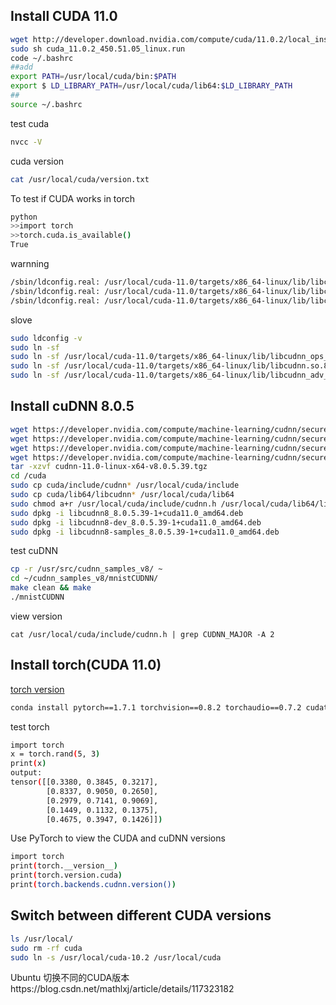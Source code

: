 ## Install CUDA 11.0
```bash
wget http://developer.download.nvidia.com/compute/cuda/11.0.2/local_installers/cuda_11.0.2_450.51.05_linux.run
sudo sh cuda_11.0.2_450.51.05_linux.run
code ~/.bashrc
##add
export PATH=/usr/local/cuda/bin:$PATH
export $ LD_LIBRARY_PATH=/usr/local/cuda/lib64:$LD_LIBRARY_PATH
##
source ~/.bashrc
```
test cuda
```bash
nvcc -V
```

cuda version
```bash
cat /usr/local/cuda/version.txt
```

To test if CUDA works in torch
```bash
python
>>import torch  
>>torch.cuda.is_available() 
True
```
warnning
```bash
/sbin/ldconfig.real: /usr/local/cuda-11.0/targets/x86_64-linux/lib/libcudnn_ops_train.so.8 is not a symbolic link
/sbin/ldconfig.real: /usr/local/cuda-11.0/targets/x86_64-linux/lib/libcudnn.so.8 is not a symbolic link
/sbin/ldconfig.real: /usr/local/cuda-11.0/targets/x86_64-linux/lib/libcudnn_adv_train.so.8 is not a symbolic link
```
slove
```bash
sudo ldconfig -v
sudo ln -sf 
sudo ln -sf /usr/local/cuda-11.0/targets/x86_64-linux/lib/libcudnn_ops_train.so.8.0.5 /usr/local/cuda-11.0/targets/x86_64-linux/lib/libcudnn_ops_train.so.8
sudo ln -sf /usr/local/cuda-11.0/targets/x86_64-linux/lib/libcudnn.so.8.0.5 /usr/local/cuda-11.0/targets/x86_64-linux/lib/libcudnn.so.8
sudo ln -sf /usr/local/cuda-11.0/targets/x86_64-linux/lib/libcudnn_adv_train.so.8.0.5 /usr/local/cuda-11.0/targets/x86_64-linux/lib/libcudnn_adv_train.so.8
```
## Install cuDNN 8.0.5
```bash
wget https://developer.nvidia.com/compute/machine-learning/cudnn/secure/8.0.5/11.0_20201106/cudnn-11.0-linux-x64-v8.0.5.39.tgz
wget https://developer.nvidia.com/compute/machine-learning/cudnn/secure/8.0.5/11.0_20201106/Ubuntu18_04-x64/libcudnn8_8.0.5.39-1+cuda11.0_amd64.deb
wget https://developer.nvidia.com/compute/machine-learning/cudnn/secure/8.0.5/11.0_20201106/Ubuntu18_04-x64/libcudnn8-dev_8.0.5.39-1+cuda11.0_amd64.deb
wget https://developer.nvidia.com/compute/machine-learning/cudnn/secure/8.0.5/11.0_20201106/Ubuntu18_04-x64/libcudnn8-samples_8.0.5.39-1+cuda11.0_amd64.deb
tar -xzvf cudnn-11.0-linux-x64-v8.0.5.39.tgz
cd /cuda
sudo cp cuda/include/cudnn* /usr/local/cuda/include
sudo cp cuda/lib64/libcudnn* /usr/local/cuda/lib64
sudo chmod a+r /usr/local/cuda/include/cudnn.h /usr/local/cuda/lib64/libcudnn*
sudo dpkg -i libcudnn8_8.0.5.39-1+cuda11.0_amd64.deb
sudo dpkg -i libcudnn8-dev_8.0.5.39-1+cuda11.0_amd64.deb
sudo dpkg -i libcudnn8-samples_8.0.5.39-1+cuda11.0_amd64.deb
```
test cuDNN
```bash
cp -r /usr/src/cudnn_samples_v8/ ~ 
cd ~/cudnn_samples_v8/mnistCUDNN/ 
make clean && make 
./mnistCUDNN
```

view version
```
cat /usr/local/cuda/include/cudnn.h | grep CUDNN_MAJOR -A 2
```
## Install torch(CUDA 11.0)
[torch version](https://pytorch.org/get-started/previous-versions/#conda-1)
```bash
conda install pytorch==1.7.1 torchvision==0.8.2 torchaudio==0.7.2 cudatoolkit=11.0 -c pytorch
```
test torch
```bash
import torch
x = torch.rand(5, 3)
print(x)
output:
tensor([[0.3380, 0.3845, 0.3217],
        [0.8337, 0.9050, 0.2650],
        [0.2979, 0.7141, 0.9069],
        [0.1449, 0.1132, 0.1375],
        [0.4675, 0.3947, 0.1426]])
```            

Use PyTorch to view the CUDA and cuDNN versions
```bash
import torch
print(torch.__version__)
print(torch.version.cuda)
print(torch.backends.cudnn.version())
```
## Switch between different CUDA versions
```bash
ls /usr/local/
sudo rm -rf cuda
sudo ln -s /usr/local/cuda-10.2 /usr/local/cuda
```
Ubuntu 切换不同的CUDA版本https://blog.csdn.net/mathlxj/article/details/117323182
